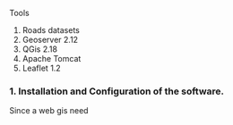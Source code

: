 Tools

1. Roads datasets
2. Geoserver 2.12
3. QGis 2.18
4. Apache Tomcat
5. Leaflet 1.2

### 1. Installation and Configuration of the software.

Since a web gis need
